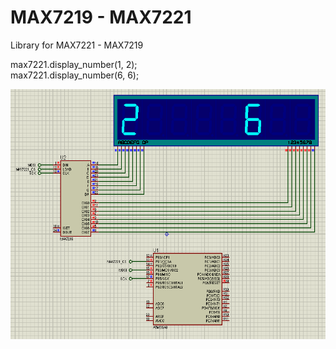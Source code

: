 # MAX7219 - MAX7221

Library for MAX7221 - MAX7219<br/>

max7221.display_number(1, 2);<br/>
max7221.display_number(6, 6);<br/>

<img align="left" width="650" height="400" src="https://github.com/josimarpereiraleite/MAX7219/blob/main/Images/capture-20210919-013956.png">
<br /><br /><br /><br /><br /><br /><br /><br /><br /><br /><br /><br /><br /><br /><br /><br /><br /><br />

